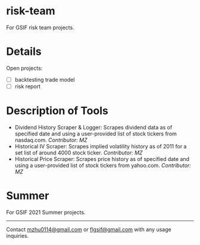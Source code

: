 # risk-team
For GSIF risk team projects. 

# Details
Open projects: 
- [ ] backtesting trade model
- [ ] risk report

# Description of Tools
- Dividend History Scraper & Logger: Scrapes dividend data as of specified date and using a user-provided list of stock tickers from nasdaq.com. *Contributor: MZ*
- Historical IV Scraper: Scrapes implied volatility history as of 2011 for a set list of around 4000 stock ticker. *Contributor: MZ*
- Historical Price Scraper: Scrapes price history as of specified date and using a user-provided list of stock tickers from yahoo.com. *Contributor: MZ*

# Summer
For GSIF 2021 Summer projects.          

---

Contact mzhu0114@gmail.com or flgsif@gmail.com with any usage inquiries. 

